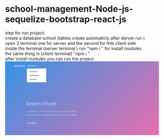 # school-management-Node-js-sequelize-bootstrap-react-js
step for run project:</br>
create a database school (tables create automaticly after derver run )</br>
open 2 terminal one for server and the second for thle client side </br>
inside the terminal (server terminal ) run "npm i " for install modules</br>
the same thing in (client terminal) "npm i "</br>
after install modules you can run the project</br>
![Alt text](/screen.png?raw=true "Optional Title")

